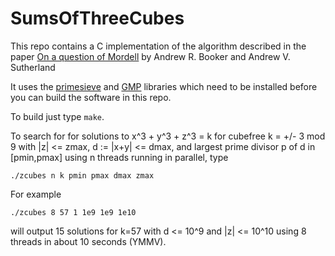 # SumsOfThreeCubes

This repo contains a C implementation of the algorithm described in the paper [On a question of Mordell](https://arxiv.org/abs/2007.01209) by Andrew R. Booker and Andrew V. Sutherland

It uses the [primesieve](https://github.com/kimwalisch/primesieve) and [GMP](https://gmplib.org/) libraries which need to be installed before you can build the software in this repo.

To build just type `make`.

To search for for solutions to x^3 + y^3 + z^3 = k for cubefree k = +/- 3 mod 9 with |z| <= zmax, d := |x+y| <= dmax, and largest prime divisor p of d in [pmin,pmax] using n threads running in parallel, type

    ./zcubes n k pmin pmax dmax zmax
    
 For example
 
    ./zcubes 8 57 1 1e9 1e9 1e10
 
 will output 15 solutions for k=57 with d <= 10^9 and |z| <= 10^10 using 8 threads in about 10 seconds (YMMV).

